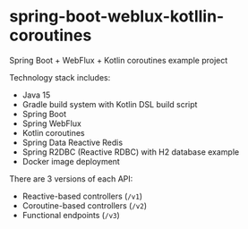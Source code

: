 # spring-boot-weblux-kotllin-coroutines
Spring Boot + WebFlux + Kotlin coroutines example project

Technology stack includes:
- Java 15
- Gradle build system with Kotlin DSL build script
- Spring Boot
- Spring WebFlux
- Kotlin coroutines
- Spring Data Reactive Redis
- Spring R2DBC (Reactive RDBC) with H2 database example
- Docker image deployment

There are 3 versions of each API:
- Reactive-based controllers (`/v1`)
- Coroutine-based controllers (`/v2`)
- Functional endpoints (`/v3`)

